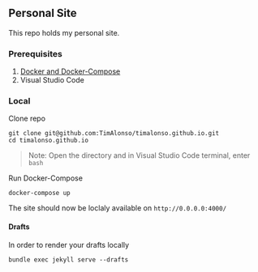 ## Personal Site

This repo holds my personal site.

### Prerequisites

1. [Docker and Docker-Compose](https://www.docker.com/get-started)
3. Visual Studio Code

### Local

Clone repo
```
git clone git@github.com:TimAlonso/timalonso.github.io.git
cd timalonso.github.io
```

> Note: Open the directory and in Visual Studio Code terminal, enter `bash`

Run Docker-Compose
```
docker-compose up
```

The site should now be loclaly available on `http://0.0.0.0:4000/`

#### Drafts

In order to render your drafts locally
```
bundle exec jekyll serve --drafts
```